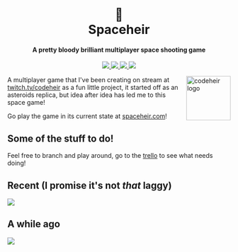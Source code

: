 <h1 align="center">
  <br>
  🚀
  <br>
  Spaceheir
  <br>
</h1>

<h4 align="center">A pretty bloody brilliant multiplayer space shooting game</h4>



<p align="center">
  <a href="https://GitHub.com/LukeGarrigan/spaceheir/graphs/contributors/">
      <img src="https://img.shields.io/github/contributors/LukeGarrigan/spaceheir.svg">
  </a>
   <a href="https://GitHub.com/LukeGarrigan/spaceheir/issues/">
      <img src="https://img.shields.io/github/issues/LukeGarrigan/spaceheir.svg">
  </a>
   <a href="https://trello.com/b/HBwddn26/stream-royale-game">
      <img src="https://img.shields.io/badge/trello-board-purple.svg">
  </a>
  
  <a href="https://twitter.com/luke_garrigan">
      <img src="https://img.shields.io/twitter/follow/codeheir.svg?label=Follow">
  </a>
 
  
</p>

<a href="https://twitter.com/luke_garrigan">
    <img src="https://pbs.twimg.com/profile_images/1025347326037159936/XI_T6kun_400x400.jpg" alt="codeheir logo" title="Codeheir" align="right" height="100" />
</a>



A multiplayer game that I've been creating on stream at [twitch.tv/codeheir](https://www.twitch.tv/codeheir) as a fun little project, it started off as an asteroids replica, but idea after idea has led me to this space game! 

Go play the game in its current state at [spaceheir.com](http://spaceheir.com/)!
## Some of the stuff to do!
Feel free to branch and play around, go to the [trello](https://trello.com/b/HBwddn26/stream-royale-game) to see what needs doing!

## Recent (I promise it's not *that* laggy)
![](stream-royale2.gif)
## A while ago
![](stream-royale.gif)

